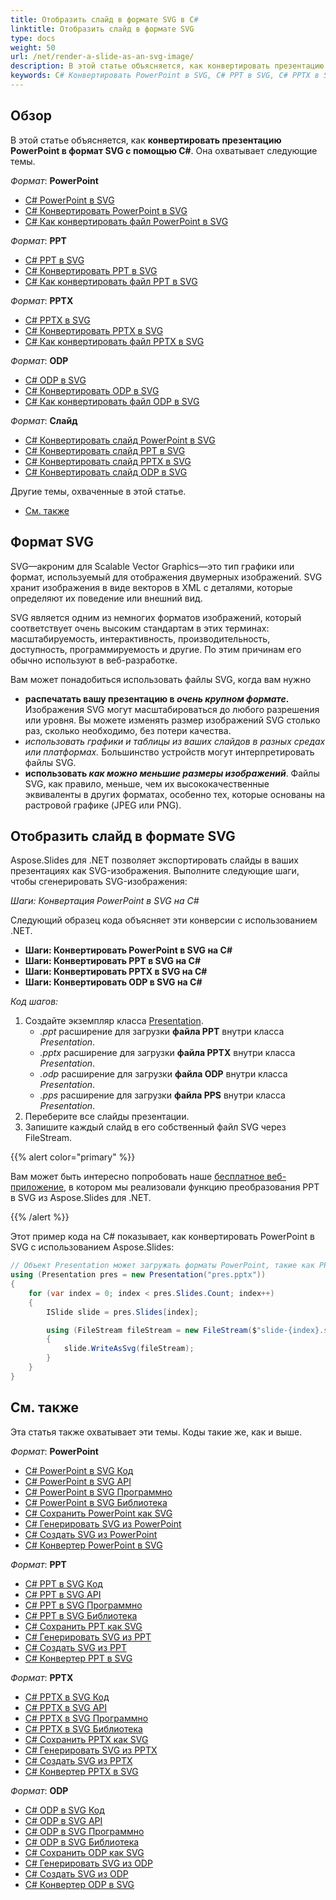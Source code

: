 ```yaml
---
title: Отобразить слайд в формате SVG в C#
linktitle: Отобразить слайд в формате SVG
type: docs
weight: 50
url: /net/render-a-slide-as-an-svg-image/
description: В этой статье объясняется, как конвертировать презентацию PowerPoint в формат SVG с помощью C#. Вы можете конвертировать форматы PPT, PPTX, ODP в SVG-изображения.
keywords: C# Конвертировать PowerPoint в SVG, C# PPT в SVG, C# PPTX в SVG
---
```


## Обзор

В этой статье объясняется, как **конвертировать презентацию PowerPoint в формат SVG с помощью C#**. Она охватывает следующие темы.

_Формат_: **PowerPoint**
- [C# PowerPoint в SVG](#csharp-powerpoint-to-svg)
- [C# Конвертировать PowerPoint в SVG](#csharp-powerpoint-to-svg)
- [C# Как конвертировать файл PowerPoint в SVG](#csharp-powerpoint-to-svg)

_Формат_: **PPT**
- [C# PPT в SVG](#csharp-ppt-to-svg)
- [C# Конвертировать PPT в SVG](#csharp-ppt-to-svg)
- [C# Как конвертировать файл PPT в SVG](#csharp-ppt-to-svg)

_Формат_: **PPTX**
- [C# PPTX в SVG](#csharp-pptx-to-svg)
- [C# Конвертировать PPTX в SVG](#csharp-pptx-to-svg)
- [C# Как конвертировать файл PPTX в SVG](#csharp-pptx-to-svg)

_Формат_: **ODP**
- [C# ODP в SVG](#csharp-odp-to-svg)
- [C# Конвертировать ODP в SVG](#csharp-odp-to-svg)
- [C# Как конвертировать файл ODP в SVG](#csharp-odp-to-svg)

_Формат_: **Слайд**
- [C# Конвертировать слайд PowerPoint в SVG](#render-a-slide-as-an-svg-image)
- [C# Конвертировать слайд PPT в SVG](#render-a-slide-as-an-svg-image)
- [C# Конвертировать слайд PPTX в SVG](#render-a-slide-as-an-svg-image)
- [C# Конвертировать слайд ODP в SVG](#render-a-slide-as-an-svg-image)

Другие темы, охваченные в этой статье.
- [См. также](#see-also)

## Формат SVG
SVG—акроним для Scalable Vector Graphics—это тип графики или формат, используемый для отображения двумерных изображений. SVG хранит изображения в виде векторов в XML с деталями, которые определяют их поведение или внешний вид.

SVG является одним из немногих форматов изображений, который соответствует очень высоким стандартам в этих терминах: масштабируемость, интерактивность, производительность, доступность, программируемость и другие. По этим причинам его обычно используют в веб-разработке.

Вам может понадобиться использовать файлы SVG, когда вам нужно

- **распечатать вашу презентацию в *очень крупном формате*.** Изображения SVG могут масштабироваться до любого разрешения или уровня. Вы можете изменять размер изображений SVG столько раз, сколько необходимо, без потери качества.
- **использовать графики и таблицы из ваших слайдов в *разных средах или платформах**.* Большинство устройств могут интерпретировать файлы SVG.
- **использовать *как можно меньшие размеры изображений***. Файлы SVG, как правило, меньше, чем их высококачественные эквиваленты в других форматах, особенно тех, которые основаны на растровой графике (JPEG или PNG).

## Отобразить слайд в формате SVG

Aspose.Slides для .NET позволяет экспортировать слайды в ваших презентациях как SVG-изображения. Выполните следующие шаги, чтобы сгенерировать SVG-изображения:

_Шаги: Конвертация PowerPoint в SVG на C#_

Следующий образец кода объясняет эти конверсии с использованием .NET.
- <a name="csharp-powerpoint-to-svg" id="csharp-powerpoint-to-svg"><strong>Шаги: Конвертировать PowerPoint в SVG на C#</strong></a>
- <a name="csharp-ppt-to-svg" id="csharp-ppt-to-svg"><strong>Шаги: Конвертировать PPT в SVG на C#</strong></a>
- <a name="csharp-pptx-to-svg" id="csharp-pptx-to-svg"><strong>Шаги: Конвертировать PPTX в SVG на C#</strong></a>
- <a name="csharp-odp-to-svg" id="csharp-odp-to-svg"><strong>Шаги: Конвертировать ODP в SVG на C#</strong></a>

_Код шагов:_

1. Создайте экземпляр класса [Presentation](https://reference.aspose.com/slides/net/aspose.slides/presentation/).
   * _.ppt_ расширение для загрузки **файла PPT** внутри класса _Presentation_.
   * _.pptx_ расширение для загрузки **файла PPTX** внутри класса _Presentation_.
   * _.odp_ расширение для загрузки **файла ODP** внутри класса _Presentation_.
   * _.pps_ расширение для загрузки **файла PPS** внутри класса _Presentation_.
2. Переберите все слайды презентации.
3. Запишите каждый слайд в его собственный файл SVG через FileStream.

{{% alert color="primary" %}} 

Вам может быть интересно попробовать наше [бесплатное веб-приложение](https://products.aspose.app/slides/conversion/ppt-to-svg), в котором мы реализовали функцию преобразования PPT в SVG из Aspose.Slides для .NET.

{{% /alert %}} 

Этот пример кода на C# показывает, как конвертировать PowerPoint в SVG с использованием Aspose.Slides: 

``` csharp
// Объект Presentation может загружать форматы PowerPoint, такие как PPT, PPTX, ODP и т. д.
using (Presentation pres = new Presentation("pres.pptx"))
{
    for (var index = 0; index < pres.Slides.Count; index++)
    {
        ISlide slide = pres.Slides[index];

        using (FileStream fileStream = new FileStream($"slide-{index}.svg", FileMode.Create, FileAccess.Write))
        {
            slide.WriteAsSvg(fileStream);   
        }
    }
}
```

## См. также 

Эта статья также охватывает эти темы. Коды такие же, как и выше.

_Формат_: **PowerPoint**
- [C# PowerPoint в SVG Код](#csharp-powerpoint-to-svg)
- [C# PowerPoint в SVG API](#csharp-powerpoint-to-svg)
- [C# PowerPoint в SVG Программно](#csharp-powerpoint-to-svg)
- [C# PowerPoint в SVG Библиотека](#csharp-powerpoint-to-svg)
- [C# Сохранить PowerPoint как SVG](#csharp-powerpoint-to-svg)
- [C# Генерировать SVG из PowerPoint](#csharp-powerpoint-to-svg)
- [C# Создать SVG из PowerPoint](#csharp-powerpoint-to-svg)
- [C# Конвертер PowerPoint в SVG](#csharp-powerpoint-to-svg)

_Формат_: **PPT**
- [C# PPT в SVG Код](#csharp-ppt-to-svg)
- [C# PPT в SVG API](#csharp-ppt-to-svg)
- [C# PPT в SVG Программно](#csharp-ppt-to-svg)
- [C# PPT в SVG Библиотека](#csharp-ppt-to-svg)
- [C# Сохранить PPT как SVG](#csharp-ppt-to-svg)
- [C# Генерировать SVG из PPT](#csharp-ppt-to-svg)
- [C# Создать SVG из PPT](#csharp-ppt-to-svg)
- [C# Конвертер PPT в SVG](#csharp-ppt-to-svg)

_Формат_: **PPTX**
- [C# PPTX в SVG Код](#csharp-pptx-to-svg)
- [C# PPTX в SVG API](#csharp-pptx-to-svg)
- [C# PPTX в SVG Программно](#csharp-pptx-to-svg)
- [C# PPTX в SVG Библиотека](#csharp-pptx-to-svg)
- [C# Сохранить PPTX как SVG](#csharp-pptx-to-svg)
- [C# Генерировать SVG из PPTX](#csharp-pptx-to-svg)
- [C# Создать SVG из PPTX](#csharp-pptx-to-svg)
- [C# Конвертер PPTX в SVG](#csharp-pptx-to-svg)

_Формат_: **ODP**
- [C# ODP в SVG Код](#csharp-odp-to-svg)
- [C# ODP в SVG API](#csharp-odp-to-svg)
- [C# ODP в SVG Программно](#csharp-odp-to-svg)
- [C# ODP в SVG Библиотека](#csharp-odp-to-svg)
- [C# Сохранить ODP как SVG](#csharp-odp-to-svg)
- [C# Генерировать SVG из ODP](#csharp-odp-to-svg)
- [C# Создать SVG из ODP](#csharp-odp-to-svg)
- [C# Конвертер ODP в SVG](#csharp-odp-to-svg)
